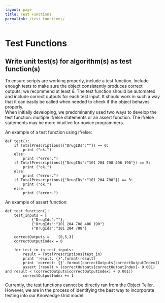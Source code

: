 ```yaml
---
layout: page
title: Test Functions
permalink: /test_functions/
---
```


# Test Functions

## Write unit test\(s\) for algorithm\(s\) as test function\(s\)

To ensure scripts are working properly, include a test function. Include enough tests to make sure the object consistently produces correct outputs; we recommend at least 6. The test function should be automated and include correct outputs for each test input. It should work in such a way that it can easily be called when needed to check if the object behaves properly.  
When initially developing, we predominantly used two ways to develop the test function: multiple if/else statements or an assert function. The if/else statements may be more intuitive for novice programmers.

An example of a test function using if/else:

```
def test():
    if TotalPrescriptions({"DrugIDs":""}) == 0:
        print ("ok.")
    else:
        print ("error.")
    if TotalPrescriptions({"DrugIDs":"101 204 708 406 190"}) == 5:
        print ("ok.")
    else:
        print ("error.")
    if TotalPrescriptions({"DrugIDs":"101 204 708"}) == 3:
        print ("ok.")
    else:
        print ("error.")
```

An example of assert function:

```
def test_function():
    test_inputs = [
            {"DrugIds":""},
            {"DrugIds":"101 204 708 406 190"}
            {"DrugIds":"101 204 708"}

    correctOutputs =    [0,5,3]
    correctOutputIndex = 0

    for test_in in test_inputs:
        result = TotalPrescriptions(test_in)
        print 'result: {}'.format(result)
        print 'correct: {}'.format(correctOutputs[correctOutputIndex])
        assert (result > (correctOutputs[correctOutputIndex]- 0.001) and result < (correctOutputs[correctOutputIndex] + 0.001))
        correctOutputIndex += 1
```

Currently, the test functions cannot be directly ran from the Object Teller. However, we are in the process of identifying the best way to incorporate testing into our Knowledge Grid model.
